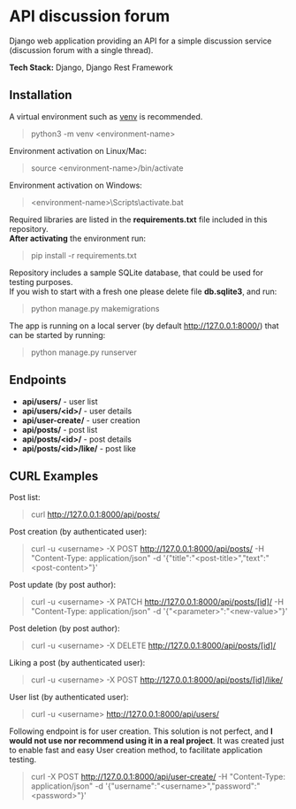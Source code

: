 # API discussion forum

Django web application providing an API for a simple discussion service (discussion forum with a single thread).   

**Tech Stack:** Django, Django Rest Framework


## Installation

A virtual environment such as [venv](https://docs.python.org/3/library/venv.html) is recommended.

> python3 -m venv \<environment-name\>

Environment activation on Linux/Mac:
> source \<environment-name\>/bin/activate

Environment activation on Windows:
> \<environment-name\>\Scripts\activate.bat

Required libraries are listed in the **requirements.txt** file included in this repository.  
**After activating** the environment run: 

> pip install -r requirements.txt

Repository includes a sample SQLite database, that could be used for testing purposes.  
If you wish to start with a fresh one please delete file **db.sqlite3**, and run:
> python manage.py makemigrations

The app is running on a local server (by default http://127.0.0.1:8000/) that can be started by running:
> python manage.py runserver



## Endpoints
 
- **api/users/** - user list
- **api/users/\<id\>/** - user details
- **api/user-create/** - user creation
- **api/posts/** - post list
- **api/posts/\<id\>/** - post details
- **api/posts/\<id\>/like/** - post like


## CURL Examples

Post list:
> curl http://127.0.0.1:8000/api/posts/

Post creation (by authenticated user):
> curl -u \<username\> -X POST http://127.0.0.1:8000/api/posts/ -H "Content-Type: application/json" -d '{"title":"\<post-title\>","text":"\<post-content\>"}'

Post update (by post author):
> curl -u \<username\> -X PATCH http://127.0.0.1:8000/api/posts/[id]/ -H "Content-Type: application/json" -d '{"\<parameter\>":"\<new-value\>"}'

Post deletion (by post author):
> curl -u \<username\> -X DELETE http://127.0.0.1:8000/api/posts/[id]/

Liking a post (by authenticated user):
> curl -u \<username\> -X POST http://127.0.0.1:8000/api/posts/[id]/like/

User list (by authenticated user):
> curl -u \<username\> http://127.0.0.1:8000/api/users/

Following endpoint is for user creation. This solution is not perfect, and **I would not use nor recommend using it in a real project**.
It was created just to enable fast and easy User creation method, to facilitate application testing.
> curl -X POST http://127.0.0.1:8000/api/user-create/ -H "Content-Type: application/json" -d '{"username":"\<username\>","password":"\<password\>"}'
